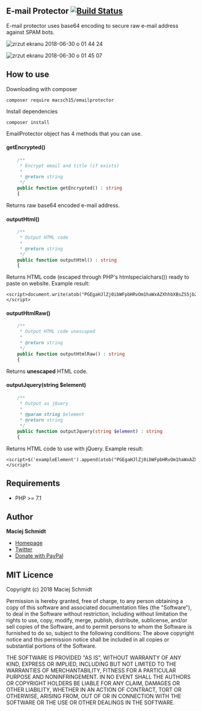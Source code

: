## E-mail Protector [![Build Status](https://travis-ci.org/Macsch15/EmailProtector.svg?branch=master)](https://travis-ci.org/Macsch15/EmailProtector)

E-mail protector uses base64 encoding to secure raw e-mail address against SPAM bots.

![zrzut ekranu 2018-06-30 o 01 44 24](https://user-images.githubusercontent.com/1592053/42124864-9c358f76-7c62-11e8-9de3-e9bbb03cb583.png)

![zrzut ekranu 2018-06-30 o 01 45 07](https://user-images.githubusercontent.com/1592053/42124869-aec443f8-7c62-11e8-9517-a625f9a0dcf2.png)

## How to use
Downloading with composer
```
composer require macsch15/emailprotector
```

Install dependencies
```
composer install
```

EmailProtector object has 4 methods that you can use.

#### getEncrypted()
```php
    /**
     * Encrypt email and title (if exists)
     *
     * @return string
     */
    public function getEncrypted() : string
    {
```

Returns raw base64 encoded e-mail address.

#### outputHtml()
```php
    /**
     * Output HTML code
     *
     * @return string
     */
    public function outputHtml() : string
    {
```

Returns HTML code (escaped through PHP's htmlspecialchars()) ready to paste on website.
Example result:
```
<script>document.write(atob("PGEgaHJlZj0ibWFpbHRvOm1haWxAZXhhbXBsZS5jb20iPk15IEUtbWFpbCBhZGRyZXNzPC9hPg=="));</script>
```

#### outputHtmlRaw()
```php
    /**
     * Output HTML code unescaped
     *
     * @return string
     */
    public function outputHtmlRaw() : string
    {
```

Returns **unescaped** HTML code.

#### outputJquery(string $element)
```php
    /**
     * Output as jQuery
     *
     * @param string $element 
     * @return string
     */
    public function outputJquery(string $element) : string
    {
```
Returns HTML code to use with jQuery.
Example result:
```
<script>$('exampleElement').append(atob("PGEgaHJlZj0ibWFpbHRvOm1haWxAZXhhbXBsZS5jb20iPk15IEUtbWFpbCBhZGRyZXNzPC9hPg=="));</script>
```

## Requirements
- PHP >= 7.1

## Author
**Maciej Schmidt**
- [Homepage](http://www.macsch15.pl/ "Homepage")
- [Twitter](https://twitter.com/Macsch15 "Twitter")
- [Donate with PayPal](https://www.paypal.me/MaciejSchmidt "Donate with PayPal")

## MIT Licence

Copyright (c) 2018 Maciej Schmidt

Permission is hereby granted, free of charge, to any person obtaining a copy of this software and associated documentation files (the "Software"), to deal in the Software without restriction, including without limitation the rights to use, copy, modify, merge, publish, distribute, sublicense, and/or sell copies of the Software, and to permit persons to whom the Software is furnished to do so, subject to the following conditions: The above copyright notice and this permission notice shall be included in all copies or substantial portions of the Software.

THE SOFTWARE IS PROVIDED "AS IS", WITHOUT WARRANTY OF ANY KIND, EXPRESS OR IMPLIED, INCLUDING BUT NOT LIMITED TO THE WARRANTIES OF MERCHANTABILITY, FITNESS FOR A PARTICULAR PURPOSE AND NONINFRINGEMENT. IN NO EVENT SHALL THE AUTHORS OR COPYRIGHT HOLDERS BE LIABLE FOR ANY CLAIM, DAMAGES OR OTHER LIABILITY, WHETHER IN AN ACTION OF CONTRACT, TORT OR OTHERWISE, ARISING FROM, OUT OF OR IN CONNECTION WITH THE SOFTWARE OR THE USE OR OTHER DEALINGS IN THE SOFTWARE.